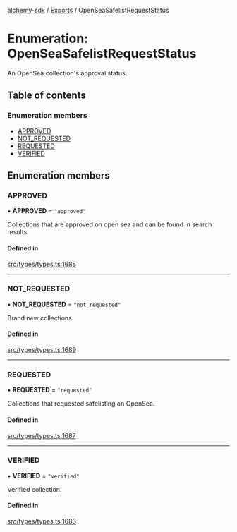 [alchemy-sdk](../README.md) / [Exports](../modules.md) / OpenSeaSafelistRequestStatus

# Enumeration: OpenSeaSafelistRequestStatus

An OpenSea collection's approval status.

## Table of contents

### Enumeration members

- [APPROVED](OpenSeaSafelistRequestStatus.md#approved)
- [NOT\_REQUESTED](OpenSeaSafelistRequestStatus.md#not_requested)
- [REQUESTED](OpenSeaSafelistRequestStatus.md#requested)
- [VERIFIED](OpenSeaSafelistRequestStatus.md#verified)

## Enumeration members

### APPROVED

• **APPROVED** = `"approved"`

Collections that are approved on open sea and can be found in search results.

#### Defined in

[src/types/types.ts:1685](https://github.com/alchemyplatform/alchemy-sdk-js/blob/905f87c/src/types/types.ts#L1685)

___

### NOT\_REQUESTED

• **NOT\_REQUESTED** = `"not_requested"`

Brand new collections.

#### Defined in

[src/types/types.ts:1689](https://github.com/alchemyplatform/alchemy-sdk-js/blob/905f87c/src/types/types.ts#L1689)

___

### REQUESTED

• **REQUESTED** = `"requested"`

Collections that requested safelisting on OpenSea.

#### Defined in

[src/types/types.ts:1687](https://github.com/alchemyplatform/alchemy-sdk-js/blob/905f87c/src/types/types.ts#L1687)

___

### VERIFIED

• **VERIFIED** = `"verified"`

Verified collection.

#### Defined in

[src/types/types.ts:1683](https://github.com/alchemyplatform/alchemy-sdk-js/blob/905f87c/src/types/types.ts#L1683)
